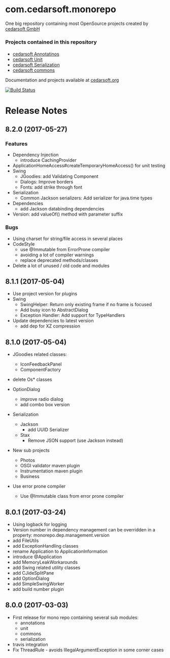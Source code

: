 com.cedarsoft.monorepo
==================
One big repository containing most OpenSource projects created by [cedarsoft GmbH][cedarsoft]


### Projects contained in this repository
#### 
* [cedarsoft Annotatinos](annotations/README.md)
* [cedarsoft Unit](unit/README.md)
* [cedarsoft Serialization](serialization/README.md)
* [cedarsoft commons](commons/README.md)


Documentation and projects available at [cedarsoft.org]

[cedarsoft]: http://www.cedarsoft.com
[cedarsoft.org]: http://www.cedarsoft.org


[![Build Status](https://travis-ci.org/jschneider/com.cedarsoft.monorepo.svg?branch=develop)](https://travis-ci.org/jschneider/com.cedarsoft.monorepo)


# Release Notes

## 8.2.0 (2017-05-27)

### Features
* Dependency Injection
  * introduce CachingProvider  
* ApplicationHomeAccess#createTemporaryHomeAccess() for unit testing
* Swing
  * JGoodies: add Validating Component
  * Dialogs: Improve borders
  * Fonts: add strike through font
* Serialization
  * Common Jackson serializers: Add serializer for java.time types  
* Dependencies
  * add Jackson databinding dependencies
* Version: add valueOf() method with parameter suffix

### Bugs
* Using charset for string/file access in several places
* CodeStyle
  * use @Immutable from ErrorProne compiler
  * avoiding a lot of compiler warnings
  * replace deprecated methods/classes
* Delete a lot of unused / old code and modules


## 8.1.1 (2017-05-04)
* Use project version for plugins
* Swing
  * SwingHelper: Return only existing frame if no frame is focused
  * Add busy icon to AbstractDialog
  * Exception Handler: Add support for TypeHandlers
* Update dependencies to latest version
  * add dep for XZ compression 

## 8.1.0 (2017-05-04)
* JGoodies related classes: 
    * IconFeedbackPanel
    * ComponentFactory
* delete Os* classes
* OptionDialog
  * improve radio dialog
  * add combo box version
* Serialization
  * Jackson
    * add UUID Serializer
  * Stax
    * Remove JSON support (use Jackson instead)
    
* New sub projects
  * Photos
  * OSGI validator maven plugin
  * Instrumentation maven plugin
  * Business
* Use error prone compiler
  * Use @Immutable class from error prone compiler
  
 
## 8.0.1 (2017-03-24)
* Using logback for logging
* Version number in dependency management can be overridden in a property: monorepo.dep.management.version
* add FileUtils
* add ExceptionHandling classes
* rename Application to ApplicationInformation
* introduce @Application
* add MemoryLeakWorkarounds
* add Swing related utility classes
* add CJideSplitPane
* add OptionDialog
* add SimpleSwingWorker
* add build number plugin

## 8.0.0 (2017-03-03)
* First release for mono repo containing several sub modules:
  * annotations
  * unit
  * commons
  * serialization
* travis integration
* Fix ThreadRule - avoids IllegalArgumentException in some corner cases
